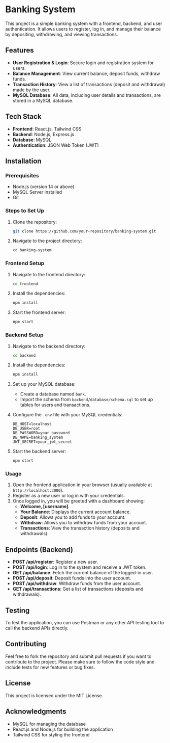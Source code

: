 # Banking System

This project is a simple banking system with a frontend, backend, and user authentication. It allows users to register, log in, and manage their balance by depositing, withdrawing, and viewing transactions.

## Features

- **User Registration & Login**: Secure login and registration system for users.
- **Balance Management**: View current balance, deposit funds, withdraw funds.
- **Transaction History**: View a list of transactions (deposit and withdrawal) made by the user.
- **MySQL Database**: All data, including user details and transactions, are stored in a MySQL database.

## Tech Stack

- **Frontend**: React.js, Tailwind CSS
- **Backend**: Node.js, Express.js
- **Database**: MySQL
- **Authentication**: JSON Web Token (JWT)
  
## Installation

### Prerequisites

- Node.js (version 14 or above)
- MySQL Server installed
- Git

### Steps to Set Up

1. Clone the repository:
   ```bash
   git clone https://github.com/your-repository/banking-system.git
   ```

2. Navigate to the project directory:
   ```bash
   cd banking-system
   ```

### Frontend Setup

1. Navigate to the frontend directory:
   ```bash
   cd frontend
   ```

2. Install the dependencies:
   ```bash
   npm install
   ```

3. Start the frontend server:
   ```bash
   npm start
   ```

### Backend Setup

1. Navigate to the backend directory:
   ```bash
   cd backend
   ```

2. Install the dependencies:
   ```bash
   npm install
   ```

3. Set up your MySQL database:
   - Create a database named `bank`.
   - Import the schema from `backend/database/schema.sql` to set up tables for users and transactions.

4. Configure the `.env` file with your MySQL credentials:
   ```env
   DB_HOST=localhost
   DB_USER=root
   DB_PASSWORD=your_password
   DB_NAME=banking_system
   JWT_SECRET=your_jwt_secret
   ```

5. Start the backend server:
   ```bash
   npm start
   ```

### Usage

1. Open the frontend application in your browser (usually available at `http://localhost:3000`).
2. Register as a new user or log in with your credentials.
3. Once logged in, you will be greeted with a dashboard showing:
   - **Welcome, [username]**.
   - **Your Balance**: Displays the current account balance.
   - **Deposit**: Allows you to add funds to your account.
   - **Withdraw**: Allows you to withdraw funds from your account.
   - **Transactions**: View the transaction history (deposits and withdrawals).

## Endpoints (Backend)

- **POST /api/register**: Register a new user.
- **POST /api/login**: Log in to the system and receive a JWT token.
- **GET /api/balance**: Fetch the current balance of the logged-in user.
- **POST /api/deposit**: Deposit funds into the user account.
- **POST /api/withdraw**: Withdraw funds from the user account.
- **GET /api/transactions**: Get a list of transactions (deposits and withdrawals).

## Testing

To test the application, you can use Postman or any other API testing tool to call the backend APIs directly.

## Contributing

Feel free to fork the repository and submit pull requests if you want to contribute to the project. Please make sure to follow the code style and include tests for new features or bug fixes.

## License

This project is licensed under the MIT License.

## Acknowledgments

- MySQL for managing the database
- React.js and Node.js for building the application
- Tailwind CSS for styling the frontend

